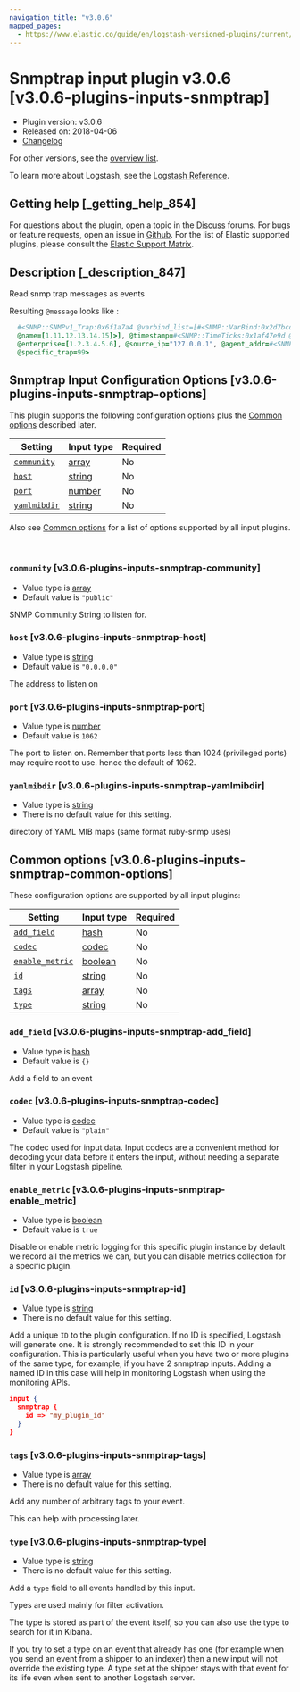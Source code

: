 ```yaml
---
navigation_title: "v3.0.6"
mapped_pages:
  - https://www.elastic.co/guide/en/logstash-versioned-plugins/current/v3.0.6-plugins-inputs-snmptrap.html
---
```


# Snmptrap input plugin v3.0.6 [v3.0.6-plugins-inputs-snmptrap]


* Plugin version: v3.0.6
* Released on: 2018-04-06
* [Changelog](https://github.com/logstash-plugins/logstash-input-snmptrap/blob/v3.0.6/CHANGELOG.md)

For other versions, see the [overview list](input-snmptrap-index.md).

To learn more about Logstash, see the [Logstash Reference](logstash://reference/index.md).

## Getting help [_getting_help_854]

For questions about the plugin, open a topic in the [Discuss](http://discuss.elastic.co) forums. For bugs or feature requests, open an issue in [Github](https://github.com/logstash-plugins/logstash-input-snmptrap). For the list of Elastic supported plugins, please consult the [Elastic Support Matrix](https://www.elastic.co/support/matrix#matrix_logstash_plugins).


## Description [_description_847]

Read snmp trap messages as events

Resulting `@message` looks like :

```ruby
  #<SNMP::SNMPv1_Trap:0x6f1a7a4 @varbind_list=[#<SNMP::VarBind:0x2d7bcd8f @value="teststring",
  @name=[1.11.12.13.14.15]>], @timestamp=#<SNMP::TimeTicks:0x1af47e9d @value=55>, @generic_trap=6,
  @enterprise=[1.2.3.4.5.6], @source_ip="127.0.0.1", @agent_addr=#<SNMP::IpAddress:0x29a4833e @value="\xC0\xC1\xC2\xC3">,
  @specific_trap=99>
```


## Snmptrap Input Configuration Options [v3.0.6-plugins-inputs-snmptrap-options]

This plugin supports the following configuration options plus the [Common options](v3-0-6-plugins-inputs-snmptrap.md#v3.0.6-plugins-inputs-snmptrap-common-options) described later.

| Setting | Input type | Required |
| --- | --- | --- |
| [`community`](v3-0-6-plugins-inputs-snmptrap.md#v3.0.6-plugins-inputs-snmptrap-community) | [array](logstash://reference/configuration-file-structure.md#array) | No |
| [`host`](v3-0-6-plugins-inputs-snmptrap.md#v3.0.6-plugins-inputs-snmptrap-host) | [string](logstash://reference/configuration-file-structure.md#string) | No |
| [`port`](v3-0-6-plugins-inputs-snmptrap.md#v3.0.6-plugins-inputs-snmptrap-port) | [number](logstash://reference/configuration-file-structure.md#number) | No |
| [`yamlmibdir`](v3-0-6-plugins-inputs-snmptrap.md#v3.0.6-plugins-inputs-snmptrap-yamlmibdir) | [string](logstash://reference/configuration-file-structure.md#string) | No |

Also see [Common options](v3-0-6-plugins-inputs-snmptrap.md#v3.0.6-plugins-inputs-snmptrap-common-options) for a list of options supported by all input plugins.

 

### `community` [v3.0.6-plugins-inputs-snmptrap-community]

* Value type is [array](logstash://reference/configuration-file-structure.md#array)
* Default value is `"public"`

SNMP Community String to listen for.


### `host` [v3.0.6-plugins-inputs-snmptrap-host]

* Value type is [string](logstash://reference/configuration-file-structure.md#string)
* Default value is `"0.0.0.0"`

The address to listen on


### `port` [v3.0.6-plugins-inputs-snmptrap-port]

* Value type is [number](logstash://reference/configuration-file-structure.md#number)
* Default value is `1062`

The port to listen on. Remember that ports less than 1024 (privileged ports) may require root to use. hence the default of 1062.


### `yamlmibdir` [v3.0.6-plugins-inputs-snmptrap-yamlmibdir]

* Value type is [string](logstash://reference/configuration-file-structure.md#string)
* There is no default value for this setting.

directory of YAML MIB maps  (same format ruby-snmp uses)



## Common options [v3.0.6-plugins-inputs-snmptrap-common-options]

These configuration options are supported by all input plugins:

| Setting | Input type | Required |
| --- | --- | --- |
| [`add_field`](v3-0-6-plugins-inputs-snmptrap.md#v3.0.6-plugins-inputs-snmptrap-add_field) | [hash](logstash://reference/configuration-file-structure.md#hash) | No |
| [`codec`](v3-0-6-plugins-inputs-snmptrap.md#v3.0.6-plugins-inputs-snmptrap-codec) | [codec](logstash://reference/configuration-file-structure.md#codec) | No |
| [`enable_metric`](v3-0-6-plugins-inputs-snmptrap.md#v3.0.6-plugins-inputs-snmptrap-enable_metric) | [boolean](logstash://reference/configuration-file-structure.md#boolean) | No |
| [`id`](v3-0-6-plugins-inputs-snmptrap.md#v3.0.6-plugins-inputs-snmptrap-id) | [string](logstash://reference/configuration-file-structure.md#string) | No |
| [`tags`](v3-0-6-plugins-inputs-snmptrap.md#v3.0.6-plugins-inputs-snmptrap-tags) | [array](logstash://reference/configuration-file-structure.md#array) | No |
| [`type`](v3-0-6-plugins-inputs-snmptrap.md#v3.0.6-plugins-inputs-snmptrap-type) | [string](logstash://reference/configuration-file-structure.md#string) | No |

### `add_field` [v3.0.6-plugins-inputs-snmptrap-add_field]

* Value type is [hash](logstash://reference/configuration-file-structure.md#hash)
* Default value is `{}`

Add a field to an event


### `codec` [v3.0.6-plugins-inputs-snmptrap-codec]

* Value type is [codec](logstash://reference/configuration-file-structure.md#codec)
* Default value is `"plain"`

The codec used for input data. Input codecs are a convenient method for decoding your data before it enters the input, without needing a separate filter in your Logstash pipeline.


### `enable_metric` [v3.0.6-plugins-inputs-snmptrap-enable_metric]

* Value type is [boolean](logstash://reference/configuration-file-structure.md#boolean)
* Default value is `true`

Disable or enable metric logging for this specific plugin instance by default we record all the metrics we can, but you can disable metrics collection for a specific plugin.


### `id` [v3.0.6-plugins-inputs-snmptrap-id]

* Value type is [string](logstash://reference/configuration-file-structure.md#string)
* There is no default value for this setting.

Add a unique `ID` to the plugin configuration. If no ID is specified, Logstash will generate one. It is strongly recommended to set this ID in your configuration. This is particularly useful when you have two or more plugins of the same type, for example, if you have 2 snmptrap inputs. Adding a named ID in this case will help in monitoring Logstash when using the monitoring APIs.

```json
input {
  snmptrap {
    id => "my_plugin_id"
  }
}
```


### `tags` [v3.0.6-plugins-inputs-snmptrap-tags]

* Value type is [array](logstash://reference/configuration-file-structure.md#array)
* There is no default value for this setting.

Add any number of arbitrary tags to your event.

This can help with processing later.


### `type` [v3.0.6-plugins-inputs-snmptrap-type]

* Value type is [string](logstash://reference/configuration-file-structure.md#string)
* There is no default value for this setting.

Add a `type` field to all events handled by this input.

Types are used mainly for filter activation.

The type is stored as part of the event itself, so you can also use the type to search for it in Kibana.

If you try to set a type on an event that already has one (for example when you send an event from a shipper to an indexer) then a new input will not override the existing type. A type set at the shipper stays with that event for its life even when sent to another Logstash server.



